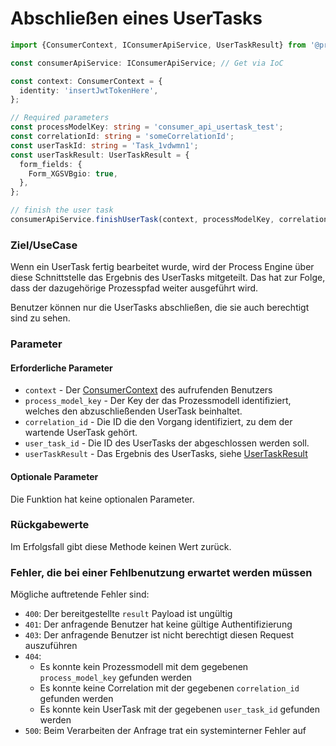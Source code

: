 # Abschließen eines UserTasks

```TypeScript
import {ConsumerContext, IConsumerApiService, UserTaskResult} from '@process-engine/consumer_api_contracts';

const consumerApiService: IConsumerApiService; // Get via IoC

const context: ConsumerContext = {
  identity: 'insertJwtTokenHere',
};

// Required parameters
const processModelKey: string = 'consumer_api_usertask_test';
const correlationId: string = 'someCorrelationId';
const userTaskId: string = 'Task_1vdwmn1';
const userTaskResult: UserTaskResult = {
  form_fields: {
    Form_XGSVBgio: true,
  },
};

// finish the user task
consumerApiService.finishUserTask(context, processModelKey, correlationId, userTaskId, userTaskResult);
```

### Ziel/UseCase

Wenn ein UserTask fertig bearbeitet wurde, wird der Process Engine über diese
Schnittstelle das Ergebnis des UserTasks mitgeteilt. Das hat zur Folge, dass
der dazugehörige Prozesspfad weiter ausgeführt wird.

Benutzer können nur die UserTasks abschließen, die sie auch berechtigt
sind zu sehen.

### Parameter

#### Erforderliche Parameter

* `context` - Der [ConsumerContext](./public_api#consumercontext) des aufrufenden Benutzers
* `process_model_key` - Der Key der das Prozessmodell identifiziert, welches
  den abzuschließenden UserTask beinhaltet.
* `correlation_id` - Die ID die den Vorgang identifiziert, zu dem der wartende
  UserTask gehört.
* `user_task_id` - Die ID des UserTasks der abgeschlossen werden soll.
* `userTaskResult` -  Das Ergebnis des UserTasks, siehe [UserTaskResult](./public_api#usertaskresult)

#### Optionale Parameter

Die Funktion hat keine optionalen Parameter.

### Rückgabewerte

Im Erfolgsfall gibt diese Methode keinen Wert zurück.

### Fehler, die bei einer Fehlbenutzung erwartet werden müssen

Mögliche auftretende Fehler sind:
- `400`: Der bereitgestellte `result` Payload ist ungültig
- `401`: Der anfragende Benutzer hat keine gültige Authentifizierung
- `403`: Der anfragende Benutzer ist nicht berechtigt diesen Request auszuführen
- `404`:
  - Es konnte kein Prozessmodell mit dem gegebenen `process_model_key`
    gefunden werden
  - Es konnte keine Correlation mit der gegebenen `correlation_id`
    gefunden werden
  - Es konnte kein UserTask mit der gegebenen `user_task_id`
    gefunden werden
- `500`: Beim Verarbeiten der Anfrage trat ein systeminterner Fehler auf
